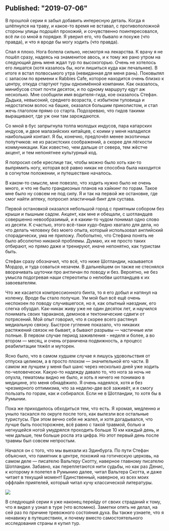 Published: "2019-07-06"
--------------------------
В прошлой серии я забыл добавить интересную деталь. Когда я шлёпнулся на траву, и какое-то время не вставал, с противоположной стороны улицы подошёл прохожий, и сочувственно поинтересовался, всё ли со мной в порядке. Я уверил его, что бывало и похуже (что правда), и что я вроде бы могу ходить (что правда).

Спал я плохо. Нога болела сильно, несмотря на лекарства. К врачу я не пошёл сразу, надеясь на знаменитое авось, и к тому же рано утром на следующий день меня ждал тур по высокогорью. Очень не хотелось его лишатся (хотя казалось бы, ноги лишиться куда как печальнее). В итоге я встал полвосьмого утра (невиданная для меня рань). Поковылял с запасом по времени к Rabbies Cafe, которое находится очень близко к центру, откуда стартуют туры одноимённой компании. Как оказалось, минибусов стоит почти десяток, и по одному маршруту едут аж несколько. Мне сообщили имя водителя-гида, кое оказалось Стефан. Дьдька, невысокий, среднего возраста, с избытком туловища и недостатком волос на башке, оказался большим приколистом, и стал жечь глаголом прямо со старта. Подозреваю, что гидов такими выращивают, где уж они там зарождаются.

Со мной в бус запрыгнула толпа молодых индусов, пара катарских индусов, и двое малазийских китайцев, с коими у меня наладился наибольший контакт. Я бы, конечно, предпочёл менее экзотичных попутчиков: не из расистских соображений, а скорее для лёгкости коммуникации. Как известно, чем дальше от севера, тем жёстче акцент, и тем непонятнее культурный код.

Я попросил себе креслице так, чтобы можно было хоть как-то выпрямить ногу, которая всё равно никак не способна была находится в согнутом положении, и путешествие началось.

В каком-то смысле, мне повезло, что ходить нужно было не очень много, и что не было грандиозных планов на хайкинг по горам. Такое мне было ну совсем не под силу. Я и так на первой же остановке, где смог найти аптеку, попросил эластичный бинт для сустава.

Первой остановкой оказался небольшой город с приятным собором без крыши и пышным садом. Акцент, как мне и обещали, с шотландцев совершенно невообразимый, и я каким-то чудом понимал одно слово из десяти. К счастью, этого всё-таки худо-бедно хватало для дела, но что делать человеку без моего опыта, который использовал английский спорадически, ума не приложу. Любопытно, что Стефана понять не было абсолютно никакой проблемы. Думаю, их не просто таких отбирают, но прямо даже и тренируют, иначе непонятно, как туристам быть.

Стефан сразу обозначил, что всё, что ниже Шотландии, называется Мордор, и туда соваться незачем. В дальнейшем он также не стеснялся вворачивать шуточки про англичан по поводу и без. Вероятно, не без умысла подогревая наши стереотипы о нелюбви шотландцев к их завоевателям.

Что же касается компрессионного бинта, то я его добыл и натянул на коленку. Вроде бы стало получше. Ум мой был всё ещё очень неспокоен по поводу случившегося, но я, как опытный наездник, его слегка обуздал. Как-никак живу уже не один десяток лет, и научился понимать своих тараканов, демонов и тектонические сдвиги от потрясений. Мой опыт говорил, что я скорее всего растянул медиальную связку. Быстрое гугление показало, что никаких растяжений связок не бывает, а бывают разрывы &mdash; частичные или полные. В первом случае период заживления - неделя и более, а во втором &mdash; месяц, и очень ограничена подвижность, а процесс реабилитации тяжёл и муторен.

Ясно было, что в самом худшем случае я лишусь удовольствия от отпуска целиком, а в просто плохом &mdash; значительной его части. В самом же лучшем у меня был шанс через несколько дней уже ходить по-человечески. Какую-то надежду давало то, что нога за ночь не опухла, гематомы видно не было, и хоть я ничего не понимаю в медицине, это меня обнадёжило. Я очень надеялся, хотя и без чрезмерного оптимизма, что за неделю-две всё заживёт, и я смогу пользать по горам, как и собирался. Если не в Шотландии, то хотя бы в Румынии.

Пока же приходилось обходиться тем, что есть. Я хромая, медленно и уныло таскался по округе после того, как вылезли все остальные туристусы. При этом вечно себя не жалел, и хотя догадывался, что лучше быть поосторожнее, всё равно с такой травмой, болью и негнущейся ногой умудрялся проходить больше 10 км каждый день, и чем дальше, тем больше росла эта цифра. Но этот первый день после травмы был совсем непростым.

Начался он с того, что мы выехали из Эдинбурга. По пути Стефан объяснил, что памятник в центре, похожий на готическую церковь, на самом деле &mdash; писателю Вальтеру Скотту, наверное главному писателю Шотландии. Забавно, как переплетаются нити судьбы, но как раз Денис, к которому я полетел в Румынию далее, читал Вальтера Скотта, и даже читает в текущий момент! Единственный, наверное, из всех моих оффлайн приятелей, который читал кучу классической литературы.


![](https://lh3.googleusercontent.com/Ac8f-9jcQzCpcs3KwcMMgyhp9Xy-gAmzc7aEThnLQ3p10Jw3mOcvrnmhmYMV-YjT1Zs4eb9GLOzZyI0SNrk)


В следующей серии я уже наконец перейду от своих страданий к тому, что я видел у узнал в туре (что вспомню). Заметки опять не делал, на сей раз по причине тревожного состояния духа. Вы также узнаете, что я ненавижу в путешествиях, и почему вместо самостоятельного исследования страны я купил тур.